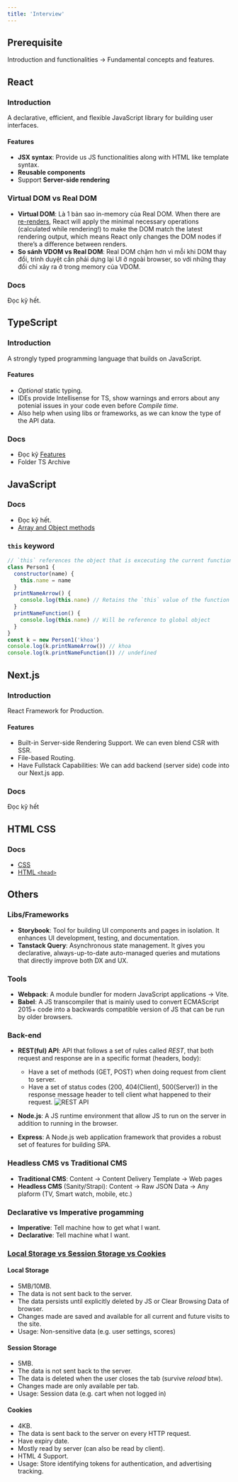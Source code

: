 ```yaml
---
title: 'Interview'
---
```


## Prerequisite

Introduction and functionalities &rarr; Fundamental concepts and features.

## React

### Introduction

A declarative, efficient, and flexible JavaScript library for building user interfaces.

#### Features

- **JSX syntax**: Provide us JS functionalities along with HTML like template syntax.
- **Reusable components**
- Support **Server-side rendering**

### Virtual DOM vs Real DOM

- **Virtual DOM**: Là 1 bản sao in-memory của Real DOM. When there are [re-renders](../React/lifecycle.md#step-1-react-trigger-render-initial-hoặc-re-render-component), React will apply the minimal necessary operations (calculated while rendering!) to make the DOM match the latest rendering output, which means React only changes the DOM nodes if there’s a difference between renders.
- **So sánh VDOM vs Real DOM**: Real DOM chậm hơn vì mỗi khi DOM thay đổi, trình duyệt cần phải dựng lại UI ở ngoài browser, so với những thay đổi chỉ xảy ra ở trong memory của VDOM.

### Docs

Đọc kỹ hết.

## TypeScript

### Introduction

A strongly typed programming language that builds on JavaScript.

#### Features

- _Optional_ static typing.
- IDEs provide Intellisense for TS, show warnings and errors about any potenial issues in your code even before _Compile time_.
- Also help when using libs or frameworks, as we can know the type of the API data.

### Docs

- Đọc kỹ [Features](../TypeScript/features)
- Folder TS Archive

## JavaScript

### Docs

- Đọc kỹ hết.
- [Array and Object methods](../Snippets/array-object-methods.mdx)

### `this` keyword

```js
// `this` references the object that is excecuting the current function
class Person1 {
  constructor(name) {
    this.name = name
  }
  printNameArrow() {
    console.log(this.name) // Retains the `this` value of the function's lexical environment
  }
  printNameFunction() {
    console.log(this.name) // Will be reference to global object
  }
}
const k = new Person1('khoa')
console.log(k.printNameArrow()) // khoa
console.log(k.printNameFunction()) // undefined
```

## Next.js

### Introduction

React Framework for Production.

#### Features

- Built-in Server-side Rendering Support. We can even blend CSR with SSR.
- File-based Routing.
- Have Fullstack Capabilities: We can add backend (server side) code into our Next.js app.

### Docs

Đọc kỹ hết

## HTML CSS

### Docs

- [CSS](../CSS/css-basis)
- [HTML `<head>`](../Non%20Code-related/html-head.md)

## Others

### Libs/Frameworks

- **Storybook**: Tool for building UI components and pages in isolation. It enhances UI development, testing, and documentation.
- **Tanstack Query**: Asynchronous state management. It gives you declarative, always-up-to-date auto-managed queries and mutations that directly improve both DX and UX.

### Tools

- **Webpack**: A module bundler for modern JavaScript applications &rarr; Vite.
- **Babel**: A JS transcompiler that is mainly used to convert ECMAScript 2015+ code into a backwards compatible version of JS that can be run by older browsers.

### Back-end

- **REST(ful) API**: API that follows a set of rules called _REST_, that both request and response are in a specific format (headers, body):

  - Have a set of methods (GET, POST) when doing request from client to server.
  - Have a set of status codes (200, 404(Client), 500(Server)) in the response message header to tell client what happened to their request.
    ![REST API](https://i.imgur.com/aBGmnEz.png)

- **Node.js**: A JS runtime environment that allow JS to run on the server in addition to running in the browser.
- **Express**: A Node.js web application framework that provides a robust set of features for building SPA.

### Headless CMS vs Traditional CMS

- **Traditional CMS**: Content &rarr; Content Delivery Template &rarr; Web pages
- **Headless CMS** (Sanity/Strapi): Content &rarr; Raw JSON Data &rarr; Any plaform (TV, Smart watch, mobile, etc.)

### Declarative vs Imperative progamming

- **Imperative**: Tell machine how to get what I want.
- **Declarative**: Tell machine what I want.

### [Local Storage vs Session Storage vs Cookies](https://i.stack.imgur.com/6EL55.png)

#### Local Storage

- 5MB/10MB.
- The data is not sent back to the server.
- The data persists until explicitly deleted by JS or Clear Browsing Data of browser.
- Changes made are saved and available for all current and future visits to the site.
- Usage: Non-sensitive data (e.g. user settings, scores)

#### Session Storage

- 5MB.
- The data is not sent back to the server.
- The data is deleted when the user closes the tab (survive _reload_ btw).
- Changes made are only available per tab.
- Usage: Session data (e.g. cart when not logged in)

#### Cookies

- 4KB.
- The data is sent back to the server on every HTTP request.
- Have expiry date.
- Mostly read by server (can also be read by client).
- HTML 4 Support.
- Usage: Store identifying tokens for authentication, and advertising tracking.
